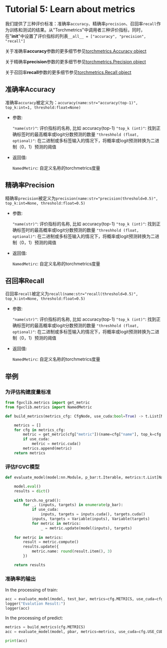 # Tutorial 5: Learn about metrics

我们提供了三种评价标准：准确率`accuracy`、精确率`precision`、召回率`recall`作为训练和测试的结果。从"Torchmetrics"中调用者三种评价指标，同时，在"__init__"中设置了评价指标的列表`__all__ = ["accuracy", "precision", "recall"]`

关于准确率**accuracy**参数的更多细节参见[torchmetrics.Accuracy object](https://torchmetrics.readthedocs.io/en/stable/classification/accuracy.html)

关于精确率**precision**参数的更多细节参见[torchmetrics.Precision object](https://torchmetrics.readthedocs.io/en/stable/classification/precision.html)

关于召回率**recall**参数的更多细节参见[torchmetrics.Recall object](https://torchmetrics.readthedocs.io/en/stable/classification/recall.html)

## 准确率Accuracy

准确率`accuracy`被定义为：`accuracy(name:str="accuracy(top-1)", top_k:int=1, threshold:float=None)`
- 参数:

  `"name(str)"`: 评价指标的名称, 比如 accuracy(top-1)
  `"top_k (int)"`: 找到正确标签时的最高概率或logit分数预测的数量
  `"threshhold (float, optional)"`: 在二进制或多标签输入的情况下，将概率或logit预测转换为二进制（0，1）预测的阈值

- 返回值:

  `NamedMetirc`: 自定义名称的torchmetrics度量


## 精确率Precision

精确率`precision`被定义为`precision(name:str="precision(threshold=0.5)", top_k:int=None, threshold:float=0.5)`

- 参数:

  `"name(str)"`: 评价指标的名称, 比如 accuracy(top-1)
  `"top_k (int)"`: 找到正确标签时的最高概率或logit分数预测的数量
  `"threshhold (float, optional)"`: 在二进制或多标签输入的情况下，将概率或logit预测转换为二进制（0，1）预测的阈值

- 返回值:

  `NamedMetirc`: 自定义名称的torchmetrics度量

## 召回率Recall

召回率`recall`被定义为`recall(name:str="recall(threshold=0.5)", top_k:int=None, threshold:float=0.5)`

- 参数:

  `"name(str)"`: 评价指标的名称, 比如 accuracy(top-1)
  `"top_k (int)"`: 找到正确标签时的最高概率或logit分数预测的数量
  `"threshhold (float, optional)"`: 在二进制或多标签输入的情况下，将概率或logit预测转换为二进制（0，1）预测的阈值

- 返回值:

  `NamedMetirc`: 自定义名称的torchmetrics度量

## 举例

### 为评估构建度量标准
```python
from fgvclib.metrics import get_metric
from fgvclib.metrics import NamedMetric

def build_metrics(metrics_cfg: CfgNode, use_cuda:bool=True) -> t.List[NamedMetric]:

    metrics = []
    for cfg in metrics_cfg:
        metric = get_metric(cfg["metric"])(name=cfg["name"], top_k=cfg["top_k"], threshold=cfg["threshold"])
        if use_cuda:
            metric = metric.cuda()
        metrics.append(metric)
    return metrics
```

### 评估FGVC模型
```python
def evaluate_model(model:nn.Module, p_bar:t.Iterable, metrics:t.List[NamedMetric], use_cuda:bool=True) -> t.Dict:

    model.eval()
    results = dict()
    
    with torch.no_grad():
        for _, (inputs, targets) in enumerate(p_bar):
            if use_cuda:
                inputs, targets = inputs.cuda(), targets.cuda()
            inputs, targets = Variable(inputs), Variable(targets)
            for metric in metrics:
                _ = metric.update(model(inputs), targets) 
    
    for metric in metrics:
        result = metric.compute()
        results.update({
            metric.name: round(result.item(), 3)
        })

    return results
```

### 准确率的输出
In the processing of train:
```python
acc = evaluate_model(model, test_bar, metrics=cfg.METRICS, use_cuda=cfg.USE_CUDA)
logger("Evalution Result:")
logger(acc)
```

In the processing of predict:
```python
metrics = build_metrics(cfg.METRICS)
acc = evaluate_model(model, pbar, metrics=metrics, use_cuda=cfg.USE_CUDA)

print(acc)
```
